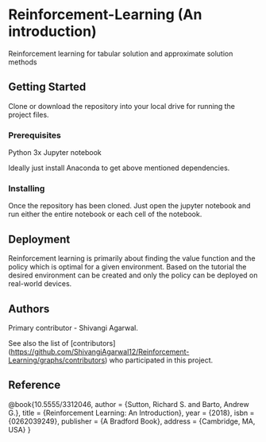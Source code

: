 # Reinforcement-Learning (An introduction)

Reinforcement learning for tabular solution and approximate solution methods

## Getting Started
Clone or download the repository into your local drive for running the project files.

### Prerequisites

Python 3x
Jupyter notebook

Ideally just install Anaconda to get above mentioned dependencies.

### Installing

Once the repository has been cloned. Just open the jupyter notebook and run either the entire notebook or each cell of the notebook.

## Deployment

Reinforcement learning is primarily about finding the value function and the policy which is optimal for a given environment. Based on the tutorial the desired environment can be created and only the policy can be deployed on real-world devices. 

## Authors

Primary contributor - Shivangi Agarwal.

See also the list of [contributors] (https://github.com/ShivangiAgarwal12/Reinforcement-Learning/graphs/contributors) who participated in this project.

## Reference
@book{10.5555/3312046,
author = {Sutton, Richard S. and Barto, Andrew G.},
title = {Reinforcement Learning: An Introduction},
year = {2018},
isbn = {0262039249},
publisher = {A Bradford Book},
address = {Cambridge, MA, USA}
}
